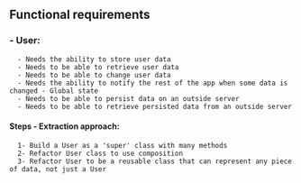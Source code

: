 ## Functional requirements

### - User:
      - Needs the ability to store user data
      - Needs to be able to retrieve user data
      - Needs to be able to change user data
      - Needs the ability to notify the rest of the app when some data is changed - Global state
      - Needs to be able to persist data on an outside server
      - Needs to be able to retrieve persisted data from an outside server

#### Steps - Extraction approach:
      1- Build a User as a 'super' class with many methods
      2- Refactor User class to use composition
      3- Refactor User to be a reusable class that can represent any piece of data, not just a User


